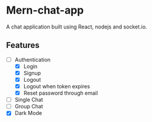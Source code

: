 # Mern-chat-app

A chat application built using React, nodejs and socket.io.

## Features

- [ ] Authentication
  - [x] Login
  - [x] Signup
  - [x] Logout
  - [x] Logout when token expires
  - [x] Reset password through email
- [ ] Single Chat
- [ ] Group Chat
- [x] Dark Mode
